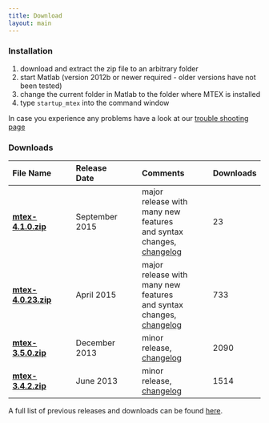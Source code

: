 ```yaml
---
title: Download
layout: main
---
```


### Installation ###

1. download and extract the zip file to an arbitrary folder
2. start Matlab (version 2012b or newer required - older versions have not been tested)
3. change the current folder in Matlab to the folder where MTEX is installed
4. type `startup_mtex` into the command window

In case you experience any problems have a look at our [trouble shooting page]()

### Downloads ###

File Name  |||  Release Date||| Comments ||| Downloads
:-|-|-|:-|-|-|:-|-|-|-
[**mtex-4.1.0.zip**](https://github.com/mtex-toolbox/mtex/releases/download/mtex-4.1.0/mtex-4.1.0.zip) ||| September 2015    ||| major release with many new features and syntax changes, [changelog](files/doc/changelog.html) ||| 23
[__mtex-4.0.23.zip__](https://github.com/mtex-toolbox/mtex/releases/download/mtex-4.0.23/mtex-4.0.23.zip) ||| April 2015    ||| major release with many new features and syntax changes, [changelog](files/doc/changelog.html) ||| 733
[**mtex-3.5.0.zip**](http://mtex.googlecode.com/files/mtex-3.5.0.zip) ||| December 2013   ||| minor release, [changelog]()||| 2090
[**mtex-3.4.2.zip**](http://mtex.googlecode.com/files/mtex-3.4.2.zip) ||| June 2013       ||| minor release, [changelog]()||| 1514

A full list of previous releases and downloads can be found [here](http://code.google.com/p/mtex/downloads/list).

<script src="js/jquery.min.js"></script>
<script src="js/bootstrap.min.js"></script>
<script src="js/jquery.timeago.js"></script>
<script src="js/jquery.fancybox.pack.js?v=2.1.5"></script>

<script type="text/javascript">
    $(document).ready(function () {
        GetLatestReleaseInfo();
    });

    function GetLatestReleaseInfo() {
        $.getJSON("https://api.github.com/repos/ShareX/ShareX/releases").done(function (json) {
            var release = json[0];
            var asset = release.assets[0];
            var downloadURL = "https://github.com/ShareX/ShareX/releases/download/" + release.tag_name + "/" + asset.name;
            var downloadCount = 0;
            for (var i = 0; i < release.assets.length; i++) {
                downloadCount += release.assets[i].download_count;
            }
            var releaseInfo = release.name + " was updated " + $.timeago(asset.updated_at) + " and downloaded " + downloadCount + " times.";
            $(".sharex-download").attr("href", downloadURL);
            $(".release-info").text(releaseInfo);
            $(".release-info").fadeIn("slow");
        });
    }
</script>
